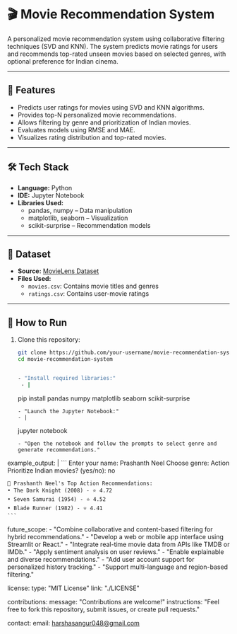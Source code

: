 # 🎬 Movie Recommendation System

A personalized movie recommendation system using collaborative filtering techniques (SVD and KNN). The system predicts movie ratings for users and recommends top-rated unseen movies based on selected genres, with optional preference for Indian cinema.

---

## 📌 Features

- Predicts user ratings for movies using SVD and KNN algorithms.
- Provides top-N personalized movie recommendations.
- Allows filtering by genre and prioritization of Indian movies.
- Evaluates models using RMSE and MAE.
- Visualizes rating distribution and top-rated movies.

---

## 🛠️ Tech Stack

- **Language:** Python  
- **IDE:** Jupyter Notebook  
- **Libraries Used:**  
  - pandas, numpy – Data manipulation  
  - matplotlib, seaborn – Visualization  
  - scikit-surprise – Recommendation models

---

## 📂 Dataset

- **Source:** [MovieLens Dataset](https://grouplens.org/datasets/movielens/)  
- **Files Used:**
  - `movies.csv`: Contains movie titles and genres  
  - `ratings.csv`: Contains user-movie ratings  

---

## 🚀 How to Run

1. Clone this repository:
   ```bash
   git clone https://github.com/your-username/movie-recommendation-system.git
   cd movie-recommendation-system


   - "Install required libraries:"
    - |
      ```
      pip install pandas numpy matplotlib seaborn scikit-surprise
      ```
    - "Launch the Jupyter Notebook:"
    - |
      ```
      jupyter notebook
      ```
    - "Open the notebook and follow the prompts to select genre and generate recommendations."

example_output: |
    ```
    Enter your name: Prashanth Neel
    Choose genre: Action
    Prioritize Indian movies? (yes/no): no

    🎥 Prashanth Neel's Top Action Recommendations:
    • The Dark Knight (2008) - ⭐ 4.72
    • Seven Samurai (1954) - ⭐ 4.52
    • Blade Runner (1982) - ⭐ 4.41
    ```

  future_scope:
    - "Combine collaborative and content-based filtering for hybrid recommendations."
    - "Develop a web or mobile app interface using Streamlit or React."
    - "Integrate real-time movie data from APIs like TMDB or IMDb."
    - "Apply sentiment analysis on user reviews."
    - "Enable explainable and diverse recommendations."
    - "Add user account support for personalized history tracking."
    - "Support multi-language and region-based filtering."

  license:
    type: "MIT License"
    link: "./LICENSE"

  contributions:
    message: "Contributions are welcome!"
    instructions: "Feel free to fork this repository, submit issues, or create pull requests."

  contact:
    email: harshasangur048@gmail.com
